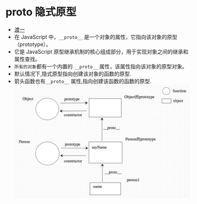 # proto 隐式原型

- [渡一](https://www.bilibili.com/video/BV1es4y1F7d6)
- 在 JavaScript 中，``__proto__`` 是一个对象的属性，它指向该对象的原型（prototype）。
- 它是 JavaScript 原型继承机制的核心组成部分，用于实现对象之间的继承和属性查找。
- ``所有的对象``都有一个内置的 ``__proto__`` 属性，该属性指向该对象的原型对象。
- 默认情况下,隐式原型指向创建该对象的函数的原型.
- 箭头函数也有``__proto__`` 属性,指向创建该函数的函数的原型.
![img.png](img.png)
